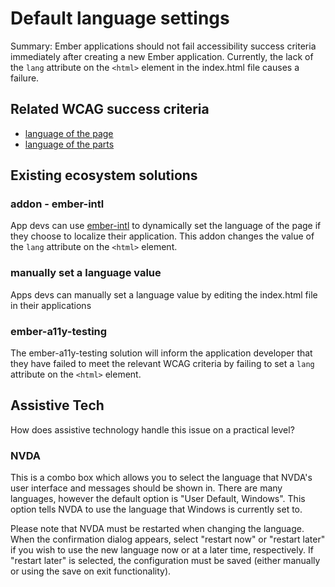# Default language settings

Summary: Ember applications should not fail accessibility success criteria immediately after creating a new Ember application. Currently, the lack of the `lang` attribute on the `<html>` element in the index.html file causes a failure.  

## Related WCAG success criteria
- [language of the page](https://www.w3.org/WAI/WCAG21/quickref/?showtechniques=311%2C312#language-of-page)
- [language of the parts](https://www.w3.org/WAI/WCAG21/quickref/?showtechniques=311%2C312#language-of-parts)

## Existing ecosystem solutions

### addon - ember-intl

App devs can use [ember-intl](https://github.com/ember-intl/ember-intl) to dynamically set the language of the page if they choose to localize their application. This addon changes the value of the `lang` attribute on the `<html>` element. 

### manually set a language value

Apps devs can manually set a language value by editing the index.html file in their applications

### ember-a11y-testing

The ember-a11y-testing solution will inform the application developer that they have failed to meet the relevant WCAG criteria by failing to set a `lang` attribute on the `<html>` element. 

## Assistive Tech
How does assistive technology handle this issue on a practical level?

### NVDA
This is a combo box which allows you to select the language that NVDA's user interface and messages should be shown in. There are many languages, however the default option is "User Default, Windows". This option tells NVDA to use the language that Windows is currently set to.

Please note that NVDA must be restarted when changing the language. When the confirmation dialog appears, select "restart now" or "restart later" if you wish to use the new language now or at a later time, respectively. If "restart later" is selected, the configuration must be saved (either manually or using the save on exit functionality).
